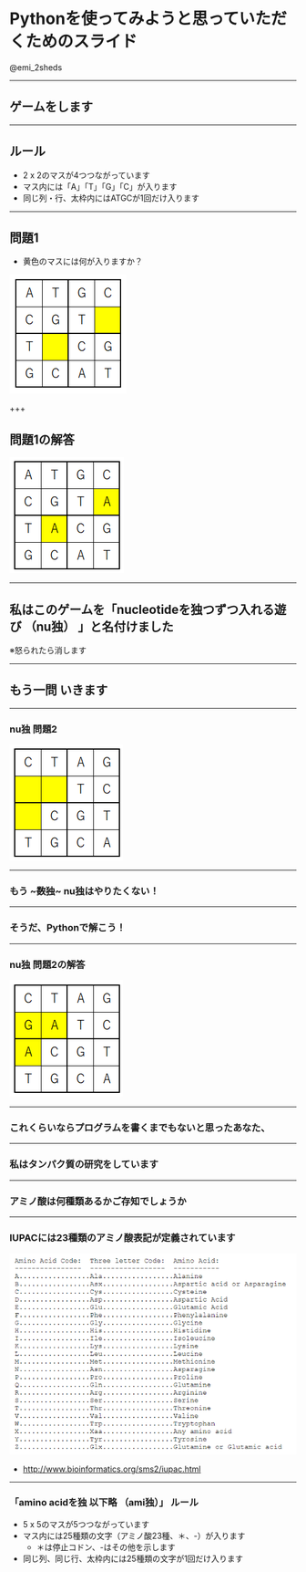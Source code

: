 # Pythonを使ってみようと思っていただくためのスライド

@emi_2sheds

---
## ゲームをします

---
## ルール
- 2 x 2のマスが4つつながっています
- マス内には「A」「T」「G」「C」が入ります
- 同じ列・行、太枠内にはATGCが1回だけ入ります

---
## 問題1
- 黄色のマスには何が入りますか？

![nu独1Q](nudoku1_q.PNG)

+++
## 問題1の解答

![nu独1A](nudoku1_a.PNG)

---
## 私はこのゲームを「nucleotideを独つずつ入れる遊び **（nu独）** 」と名付けました

※怒られたら消します

---
## もう一問 いきます

---
### nu独 問題2

![nu独2Q](nudoku2_q.PNG)

---
### もう ~~~数独~~~ nu独はやりたくない！

---
### そうだ、Pythonで解こう！

---
### nu独 問題2の解答

![nu独2A](nudoku2_a.PNG)

---
### これくらいならプログラムを書くまでもないと思ったあなた、

---
### 私はタンパク質の研究をしています

---
### アミノ酸は何種類あるかご存知でしょうか

---
### IUPACには23種類のアミノ酸表記が定義されています

![アミノ酸表記](iupac_aa.PNG)
- http://www.bioinformatics.org/sms2/iupac.html

---
### 「amino acidを独 以下略 **（ami独）**」 ルール

- 5 x 5のマスが5つつながっています
- マス内には25種類の文字（アミノ酸23種、＊、-）が入ります
  - ＊は停止コドン、-はその他を示します
- 同じ列、同じ行、太枠内には25種類の文字が1回だけ入ります


